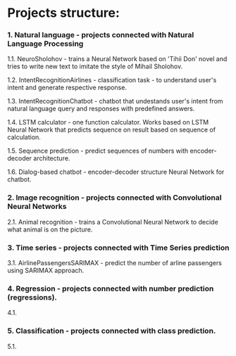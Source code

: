 # Projects structure:
### 1. Natural language - projects connected with Natural Language Processing
1.1. NeuroSholohov - trains a Neural Network based on 'Tihii Don' novel and tries to write new text to imitate the style of Mihail Sholohov.

1.2. IntentRecognitionAirlines - classification task - to understand user's intent and generate respective response.

1.3. IntentRecognitionChatbot - chatbot that undestands user's intent from natural language query and responses with predefined answers.

1.4. LSTM calculator - one function calculator. Works based on LSTM Neural 
Network that predicts sequence on result based on sequence of calculation. 

1.5. Sequence prediction - predict sequences of numbers with encoder-decoder 
architecture.

1.6. Dialog-based chatbot - encoder-decoder structure Neural Network for 
chatbot.

### 2. Image recognition - projects connected with Convolutional Neural Networks
2.1. Animal recognition - trains a Convolutional Neural Network to decide 
what animal is on the picture.

### 3. Time series - projects connected with Time Series prediction
3.1. AirlinePassengersSARIMAX - predict the number of arline passengers using 
SARIMAX approach.

### 4. Regression - projects connected with number prediction (regressions).
4.1. 

### 5. Classification - projects connected with class prediction.
5.1. 